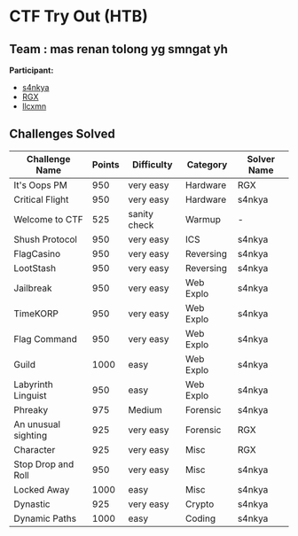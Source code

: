 # CTF Try Out (HTB)

## Team : mas renan tolong yg smngat yh

**Participant:**

* [s4nkya](https://github.com/gafnaa)
* [RGX](https://github.com/ReynandrielPT) 
* [llcxmn](https://github.com/llcxmn)

## Challenges Solved

| Challenge Name      | Points | Difficulty   | Category  | Solver Name |
|---------------------|--------|--------------|-----------|-------------|
| It's Oops PM        | 950    | very easy    | Hardware  | RGX         |
| Critical Flight     | 950    | very easy    | Hardware  | s4nkya      |
| Welcome to CTF      | 525    | sanity check | Warmup    | -           |
| Shush Protocol      | 950    | very easy    | ICS       | s4nkya      |
| FlagCasino          | 950    | very easy    | Reversing | s4nkya      |
| LootStash           | 950    | very easy    | Reversing | s4nkya      |
| Jailbreak           | 950    | very easy    | Web Explo | s4nkya      |
| TimeKORP            | 950    | very easy    | Web Explo | s4nkya      |
| Flag Command        | 950    | very easy    | Web Explo | s4nkya      |
| Guild               | 1000   | easy         | Web Explo | s4nkya      |
| Labyrinth Linguist  | 950    | easy         | Web Explo | s4nkya      |
| Phreaky             | 975    | Medium       | Forensic  | s4nkya      |
| An unusual sighting | 925    | very easy    | Forensic  | RGX         |
| Character           | 925    | very easy    | Misc      | RGX         |
| Stop Drop and Roll  | 950    | very easy    | Misc      | s4nkya      |
| Locked Away         | 1000   | easy         | Misc      | s4nkya      |
| Dynastic            | 925    | very easy    | Crypto    | s4nkya      |
| Dynamic Paths       | 1000   | easy         | Coding    | s4nkya      |